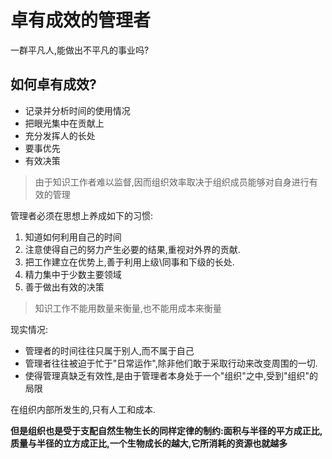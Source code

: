 



# 卓有成效的管理者

一群平凡人,能做出不平凡的事业吗?



## 如何卓有成效?

- 记录并分析时间的使用情况
- 把眼光集中在贡献上
- 充分发挥人的长处
- 要事优先
- 有效决策



> 由于知识工作者难以监督,因而组织效率取决于组织成员能够对自身进行有效的管理

管理者必须在思想上养成如下的习惯:

1. 知道如何利用自己的时间
2. 注意使得自己的努力产生必要的结果,重视对外界的贡献.
3. 把工作建立在优势上,善于利用上级\同事和下级的长处.
4. 精力集中于少数主要领域
5. 善于做出有效的决策



> 知识工作不能用数量来衡量,也不能用成本来衡量



现实情况:

- 管理者的时间往往只属于别人,而不属于自己
- 管理者往往被迫于忙于"日常运作",除非他们敢于采取行动来改变周围的一切.
- 使得管理真缺乏有效性,是由于管理者本身处于一个"组织"之中,受到"组织"的局限

在组织内部所发生的,只有人工和成本.

**但是组织也是受于支配自然生物生长的同样定律的制约:面积与半径的平方成正比,质量与半径的立方成正比,一个生物成长的越大,它所消耗的资源也就越多**


